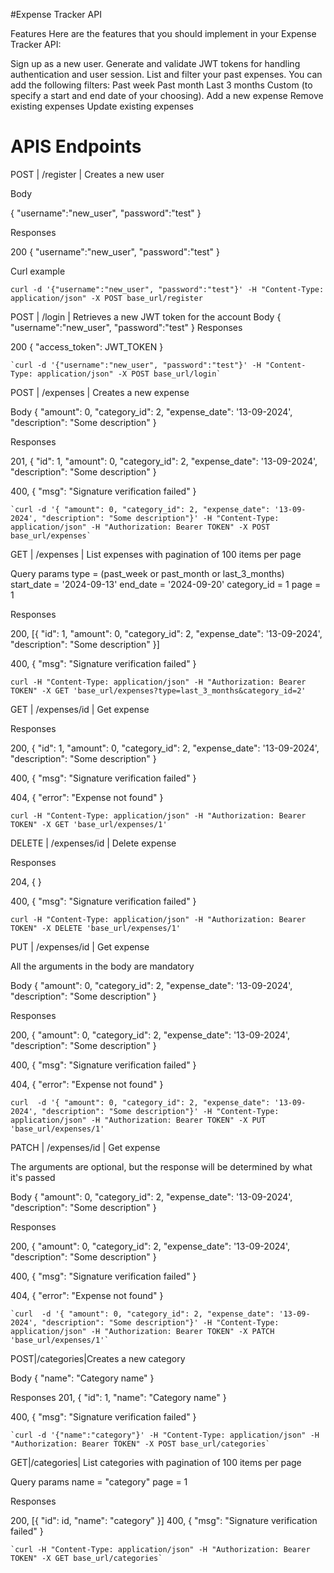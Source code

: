 #Expense Tracker API

Features
Here are the features that you should implement in your Expense Tracker API:

Sign up as a new user.
Generate and validate JWT tokens for handling authentication and user session.
List and filter your past expenses. You can add the following filters:
Past week
Past month
Last 3 months
Custom (to specify a start and end date of your choosing).
Add a new expense
Remove existing expenses
Update existing expenses

# APIS Endpoints
POST | /register | Creates a new user

Body
    
{
        "username":"new_user", 
        "password":"test"
    }

Responses

200 {
        "username":"new_user", 
        "password":"test"
    }

Curl example

    curl -d '{"username":"new_user", "password":"test"}' -H "Content-Type: application/json" -X POST base_url/register
    
POST | /login | Retrieves a new JWT token for the account
Body
 {
        "username":"new_user", 
        "password":"test"
    }
Responses

200 {
       "access_token": JWT_TOKEN
    }

    `curl -d '{"username":"new_user", "password":"test"}' -H "Content-Type: application/json" -X POST base_url/login`

POST | /expenses | Creates a new expense

Body
{ 
    "amount": 0, 
    "category_id": 2, 
    "expense_date": '13-09-2024', 
    "description": "Some description"
}

Responses

201, { 
    "id": 1,
    "amount": 0, 
    "category_id": 2, 
    "expense_date": '13-09-2024', 
    "description": "Some description"
}

400, {
    "msg": "Signature verification failed"
}

    `curl -d '{ "amount": 0, "category_id": 2, "expense_date": '13-09-2024', "description": "Some description"}' -H "Content-Type: application/json" -H "Authorization: Bearer TOKEN" -X POST base_url/expenses`

GET | /expenses | List expenses with pagination of 100 items per page

Query params
type = (past_week or past_month or last_3_months)
start_date = '2024-09-13'
end_date = '2024-09-20'
category_id = 1
page = 1

Responses

200, [{
    "id": 1,
    "amount": 0, 
    "category_id": 2, 
    "expense_date": '13-09-2024', 
    "description": "Some description"
}]

400, {
    "msg": "Signature verification failed"
}
    
    curl -H "Content-Type: application/json" -H "Authorization: Bearer TOKEN" -X GET 'base_url/expenses?type=last_3_months&category_id=2'

GET | /expenses/id | Get expense


Responses

200, {
    "id": 1,
    "amount": 0, 
    "category_id": 2, 
    "expense_date": '13-09-2024', 
    "description": "Some description"
}

400, {
    "msg": "Signature verification failed"
}

404, {
    "error": "Expense not found"
}

    curl -H "Content-Type: application/json" -H "Authorization: Bearer TOKEN" -X GET 'base_url/expenses/1'

DELETE | /expenses/id | Delete expense


Responses

204, {
}

400, {
    "msg": "Signature verification failed"
}

    curl -H "Content-Type: application/json" -H "Authorization: Bearer TOKEN" -X DELETE 'base_url/expenses/1'

PUT | /expenses/id | Get expense

All the arguments in the body are mandatory

Body
{ 
    "amount": 0, 
    "category_id": 2, 
    "expense_date": '13-09-2024', 
    "description": "Some description"
}

Responses

200, { 
    "amount": 0, 
    "category_id": 2, 
    "expense_date": '13-09-2024', 
    "description": "Some description"
}

400, {
    "msg": "Signature verification failed"
}

404, {
    "error": "Expense not found"
}

    curl  -d '{ "amount": 0, "category_id": 2, "expense_date": '13-09-2024', "description": "Some description"}' -H "Content-Type: application/json" -H "Authorization: Bearer TOKEN" -X PUT 'base_url/expenses/1'

PATCH | /expenses/id | Get expense

The arguments are optional, but the response will be determined by what it's passed

Body
{ 
    "amount": 0, 
    "category_id": 2, 
    "expense_date": '13-09-2024', 
    "description": "Some description"
}

Responses

200, { 
    "amount": 0, 
    "category_id": 2, 
    "expense_date": '13-09-2024', 
    "description": "Some description"
}

400, {
    "msg": "Signature verification failed"
}

404, {
    "error": "Expense not found"
}

    `curl  -d '{ "amount": 0, "category_id": 2, "expense_date": '13-09-2024', "description": "Some description"}' -H "Content-Type: application/json" -H "Authorization: Bearer TOKEN" -X PATCH 'base_url/expenses/1'`

POST|/categories|Creates a new category

Body
{ 
    "name": "Category name"
}

Responses 
201,
{
    "id": 1,
    "name": "Category name"
}

400, {
    "msg": "Signature verification failed"
}

    `curl -d '{"name":"category"}' -H "Content-Type: application/json" -H "Authorization: Bearer TOKEN" -X POST base_url/categories`


GET|/categories| List categories with pagination of 100 items per page

Query params
name = "category"
page = 1

Responses

200,
[{
    "id": id,
    "name": "category"
}]
400, {
    "msg": "Signature verification failed"
}


    `curl -H "Content-Type: application/json" -H "Authorization: Bearer TOKEN" -X GET base_url/categories`